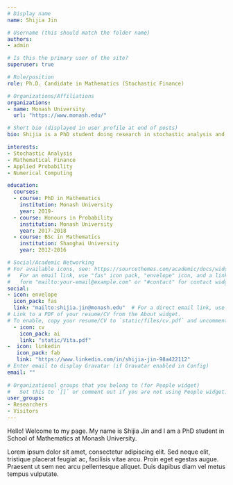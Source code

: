 ```yaml
---
# Display name
name: Shijia Jin

# Username (this should match the folder name)
authors:
- admin

# Is this the primary user of the site?
superuser: true

# Role/position
role: Ph.D. Candidate in Mathematics (Stochastic Finance)

# Organizations/Affiliations
organizations:
- name: Monash University
  url: "https://www.monash.edu/"

# Short bio (displayed in user profile at end of posts)
bio: Shijia is a PhD student doing research in stochastic analysis and mathematical finance at Monash University.

interests:
- Stochastic Analysis
- Mathematical Finance
- Applied Probability
- Numerical Computing

education:
  courses:
  - course: PhD in Mathematics
    institution: Monash University
    year: 2019-
  - course: Honours in Probability
    institution: Monash University
    year: 2017-2018
  - course: BSc in Mathematics
    institution: Shanghai University
    year: 2012-2016

# Social/Academic Networking
# For available icons, see: https://sourcethemes.com/academic/docs/widgets/#icons
#   For an email link, use "fas" icon pack, "envelope" icon, and a link in the
#   form "mailto:your-email@example.com" or "#contact" for contact widget.
social:
- icon: envelope
  icon_pack: fas
  link: "mailto:shijia.jin@monash.edu"  # For a direct email link, use "mailto:shijia.jin@monash.edu".
# Link to a PDF of your resume/CV from the About widget.
# To enable, copy your resume/CV to `static/files/cv.pdf` and uncomment the lines below.  
  - icon: cv
    icon_pack: ai
    link: "static/Vita.pdf"
-  icon: linkedin
   icon_pack: fab
   link: "https://www.linkedin.com/in/shijia-jin-98a422112"
# Enter email to display Gravatar (if Gravatar enabled in Config)
email: ""
  
# Organizational groups that you belong to (for People widget)
#   Set this to `[]` or comment out if you are not using People widget.  
user_groups:
- Researchers
- Visitors
---
```


Hello! Welcome to my page. My name is Shijia Jin and I am a PhD student in School of Mathematics at Monash University. 

Lorem ipsum dolor sit amet, consectetur adipiscing elit. Sed neque elit, tristique placerat feugiat ac, facilisis vitae arcu. Proin eget egestas augue. Praesent ut sem nec arcu pellentesque aliquet. Duis dapibus diam vel metus tempus vulputate. 
